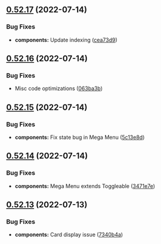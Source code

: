 ## [0.52.17](https://github.com/jacecotton/tcds/compare/v0.52.16...v0.52.17) (2022-07-14)


### Bug Fixes

* **components:** Update indexing ([cea73d9](https://github.com/jacecotton/tcds/commit/cea73d923525c5b9c96f94225d522c0142636a8c))



## [0.52.16](https://github.com/jacecotton/tcds/compare/v0.52.15...v0.52.16) (2022-07-14)


### Bug Fixes

* Misc code optimizations ([063ba3b](https://github.com/jacecotton/tcds/commit/063ba3b4df81af0f52d1258067226af00aa754ac))



## [0.52.15](https://github.com/jacecotton/tcds/compare/v0.52.14...v0.52.15) (2022-07-14)


### Bug Fixes

* **components:** Fix state bug in Mega Menu ([5c13e8d](https://github.com/jacecotton/tcds/commit/5c13e8d295dc3e248c42b0c2b84cc0acf9681941))



## [0.52.14](https://github.com/jacecotton/tcds/compare/v0.52.13...v0.52.14) (2022-07-14)


### Bug Fixes

* **components:** Mega Menu extends Toggleable ([3471e7e](https://github.com/jacecotton/tcds/commit/3471e7e9c864b8fa447d13176a34e7cab611c101))



## [0.52.13](https://github.com/jacecotton/tcds/compare/v0.52.12...v0.52.13) (2022-07-13)


### Bug Fixes

* **components:** Card display issue ([7340b4a](https://github.com/jacecotton/tcds/commit/7340b4a6c8697991aa280d0f031e96f88cb8f342))



